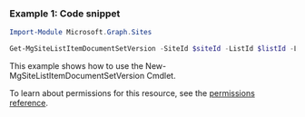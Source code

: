 ### Example 1: Code snippet

```powershellImport-Module Microsoft.Graph.Sites

Get-MgSiteListItemDocumentSetVersion -SiteId $siteId -ListId $listId -ListItemId $listItemId
```
This example shows how to use the New-MgSiteListItemDocumentSetVersion Cmdlet.
To learn about permissions for this resource, see the [permissions reference](/graph/permissions-reference).

